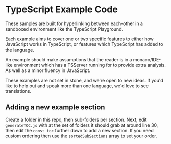 # TypeScript Example Code

These samples are built for hyperlinking between each-other 
in a sandboxed environment like the TypeScript Playground.

Each example aims to cover one or two specific features to
either how JavaScript works in TypeScript, or features which
TypeScript has added to the language.

An example should make assumptions that the reader is in a
monaco/IDE-like environment which has a TSServer running for
to provide extra analysis. As well as a minor fluency in 
JavaScript.

These examples are not set in stone, and we're open to new 
ideas. If you'd like to help out and speak more than one
language, we'd love to see translations.

## Adding a new example section

Create a folder in this repo, then sub-folders per section. Next,
edit `generateTOC.js` with at the set of folders it should grab
at around line 30, then edit the `const toc` further down to 
add a new section. If you need custom ordering then use the 
`sortedSubSections` array to set your order. 

